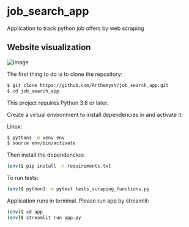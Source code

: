 # job_search_app
Application to track python job offers by web scraping

## Website visualization
![image](https://user-images.githubusercontent.com/59807704/189936914-1d84260b-87aa-45b6-b59a-239fe877edb5.png)

The first thing to do is to clone the repository:

```sh
$ git clone https://github.com/Arthemyst/job_search_app.git
$ cd job_search_app
```

This project requires Python 3.6 or later.

Create a virtual environment to install dependencies in and activate it:

Linux:
```sh
$ python3 -m venv env
$ source env/bin/activate
```

Then install the dependencies:
```sh
(env)$ pip install -r requirements.txt
```

To run tests:

```sh
(env)$ python3 -m pytest tests_scraping_functions.py
```

Application runs in terminal. Please run app by streamlit:
```sh
(env)$ cd app
(env)$ streamlit run app.py
```
